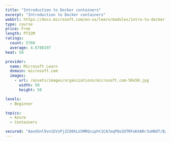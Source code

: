 ```yaml
---
title: "Introduction to Docker containers"
excerpt: "Introduction to Docker containers"
webUrl: https://docs.microsoft.com/en-us/learn/modules/intro-to-docker-containers/
type: course
price: Free
length: PT32M
ratings:
  count: 5760
  average: 4.6788197
heat: 58

provider:
  name: Microsoft Learn
  domain: microsoft.com
  images:
    - url: /assets/images/organizations/microsoft.com-50x50.jpg
      width: 50
      height: 50

levels:
  - Beginner

topics:
  - Azure
  - Containers

secured: "AavUGnl9vn1EVsPjZIO0XLU3MRQsipht1CA7eqP8oZUTRFoKXARr3uHNdT/B/EBmh3b3kR4qR27ORU4RwYtQblHFh3huBoRqry6g75D1juRvmw7bKNWBxhI4Gf8ywS3alYXE519JOOdeO699J5fOnovqQTElqBk1VCYIrVIHHyMYt+g0zSlvCO4W364rRdXiWrdZcNh6JbtN8IfPdwy4jlBkUqSWnUM/UCwXaaUSp3snqF1ZLii/PHFloAWyw24grhDP+Vg6evndP++1oLvSveroq2Uh8YdNwG7hvrORuTFRpEV42dvOYtWBc2oRD6SDidDIj1uwsj0/XX8cRS3ZMlsxGqs4mK3cHhw7oirAjbDaHQoZPDsVFzkJPT6649C+NV92SZv8MQdbm3Cd2cXKOH33b919tpbgLi+1KoM6DqE=;AaJlKrsa02hctitT02jRIg=="
---
```



